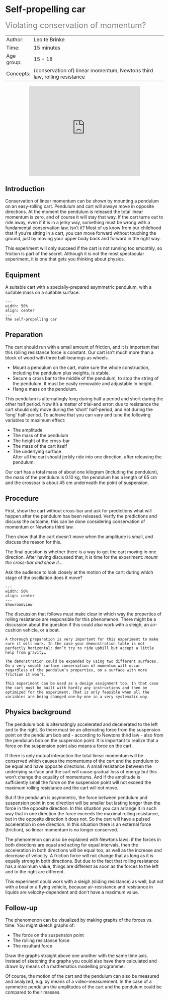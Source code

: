 # Self-propelling car 
<span style="font-size: 25px; color: gray;">Violating conservation of momentum?</span>

<table style="width: 100%; border-collapse: collapse; border: none;">
    <tr style="background-color: var(--background-color);">  
        <td style="text-align: left; padding: 3px; border: none; color: var(--text-color)">Author:</td>
        <td style="text-align: left; padding: 3px; border: none; color: var(--text-color)">Leo te Brinke</td>
    </tr>
    <tr style="background-color: var(--background-color);"> 
        <td style="text-align: left; padding: 3px; border: none; color: var(--text-color)">Time:</td>
        <td style="text-align: left; padding: 3px; border: none; color: var(--text-color)">15 minutes</td>
    </tr>
    <tr style="background-color: var(--background-color);"> 
        <td style="text-align: left; padding: 3px; border: none; color: var(--text-color)">Age group:</td>
        <td style="text-align: left; padding: 3px; border: none; color: var(--text-color)">15 - 18</td>
    </tr>
    <tr style="background-color: var(--background-color);"> 
        <td style="text-align: left; padding: 3px; border: none; color: var(--text-color)">Concepts:</td>
        <td style="text-align: left; padding: 3px; border: none; color: var(--text-color)"> (conservation of) linear momentum, Newtons third law, rolling resistance</td>
    </tr>
</table>

<div style="display: flex; justify-content: center;">
    <div style="position: relative; width: 70%; height: 0; padding-bottom: 56.25%;">
        <iframe
            src="https://www.youtube.com/embed/AlzA5F4IBhw"
            style="position: absolute; top: 0; left: 0; width: 100%; height: 100%;"
            frameborder="0"
            allow="accelerometer; autoplay; clipboard-write; encrypted-media; gyroscope; picture-in-picture"
            allowfullscreen
        ></iframe>
    </div>
</div>


## Introduction
Conservation of linear momentum can be shown by mounting a pendulum on an easy-rolling cart. Pendulum and cart will always move in opposite directions. At the moment the pendulum is released the total linear momentum is zero, and of course it will stay that way.
If the cart turns out to ride away, even if it is in a jerky way, something must be wrong with a fundamental conservation law, isn’t it?
Most of us know from our childhood that if you’re sitting in a cart, you can move forward without touching the ground, just by moving your upper body back and forward in the right way.

This experiment will only succeed if the cart is not running too smoothly, so friction is part of the secret. Although it is not the most spectacular experiment, it is one that gets you thinking about physics.

## Equipment
A suitable cart with a specially-prepared asymmetric pendulum, with a suitable mass on a suitable surface.
```{figure} demo15_figure1.jpg
---
width: 50%
align: center
---
The self-propelling car
```

## Preparation
The cart should run with a small amount of friction, and it is important that this rolling resistance force is constant. Our cart isn’t much more than a block of wood with three ball-bearings as wheels.
* Mount a pendulum on the cart, make sure the whole construction, including the pendulum plus weights, is stable.
* Secure a cross bar to the middle of the pendulum, to stop the string of the pendulum. It must be easily removable and adjustable in height.
* Hang a mass on the pendulum.

This pendulum is alternatingly long during half a period and short during the other half period.
Now it’s a matter of trial-and error: due to resistance the cart should only move during the ‘short’ half-period, and not during the ‘long’ half-period. To achieve that you can vary and tune the following variables to maximum effect:
* The amplitude 
* The mass of the pendulum
* The height of the cross-bar
* The mass of the cart itself 
* The underlying surface<br>
After all the cart should jerkily ride into one direction, after releasing the pendulum. 

Our cart has a total mass of about one kilogram (including the pendulum), the mass of the pendulum is 0.10 kg, the pendulum has a length of 65 cm and the crossbar is about 45 cm underneath the point of suspension.

## Procedure
First, show the cart without cross-bar and ask for predictions what will happen after the pendulum has been released. Verify the predictions and discuss the outcome; this can be done considering conservation of momentum or Newtons third law.

Then show that the cart doesn’t move when the amplitude is small, and discuss the reason for this.

The final question is whether there is a way to get the cart moving in one direction. After having discussed that, it is time for the experiment: *mount the cross-bar and show it…*

Ask the audience to look closely at the motion of the cart: during which stage of the oscillation does it move?

```{figure} demo15_figure2.jpg
---
width: 50%
align: center
---
Showroomview
```

The discussion that follows must make clear in which way the properties of rolling resistance are responsible for this phenomenon.
There might be a discussion about the question if this could also work with a sleigh, an air-cushion vehicle, or a boat.

```{tip}
A thorough preparation is very important for this experiment to make sure it will work. In the case your demonstration table is not perfectly horizontal: don’t try to ride uphill but accept a little help from gravity…

The demonstration could be expanded by using two different surfaces. On a very smooth surface conservation of momentum will occur regardless of the pendulum’s properties, on a surface with more friction it won’t. 

This experiment can be used as a design assignment too. In that case the cart must be built with hardly any instructions and then be optimized for the experiment. That is only feasible when all the variables are being changed one-by-one in a very systematic way.
```

## Physics background
The pendulum bob is alternatingly accelerated and decelerated to the left and to the right.  So there must be an alternating force from the suspension point on the pendulum bob and - according to Newtons third law - also from the pendulum bob on the suspension point. It is important to realize that a force on the suspension point also means a force on the cart. 

If there is only mutual interaction the total linear momentum will be conserved which causes the momentums of the cart and the pendulum to be equal and have opposite directions. A small resistance between the underlying surface and the cart will cause gradual loss of energy but this won’t change the equality of momentums. And if the amplitude is sufficiently small the force on the suspension point will not exceed the maximum rolling resistance and the cart will not move.

But if the pendulum is asymmetric, the force between pendulum and suspension point in one direction will be smaller but lasting longer than the force in the opposite direction. In this situation you can arrange it in such way that in one direction the force exceeds the maximal rolling resistance, but in the opposite direction it does not. So the cart will have a pulsed acceleration in one direction. In this situation there is an external force (friction), so linear momentum is no longer conserved. 

The phenomenon can also be explained with Newtons laws: if the forces in both directions are equal and acting for equal intervals, then the acceleration in both directions will be equal too, as well as the increase and decrease of velocity. A friction force will not change that as long as it is equally strong in both directions. But due to the fact that rolling resistance has a maximum value, things are different as soon as the forces to the left and to the right are different.

This experiment could work with a sleigh (sliding resistance) as well, but not with a boat or a flying vehicle, because air-resistance and resistance in liquids are velocity-dependent and don’t have a maximum value. 


## Follow-up
The phenomenon can be visualized by making graphs of the forces vs. time. You might sketch graphs of:
-	The force on the suspension point
-	The rolling resistance force
-	The resultant force

Draw the graphs straight above one another with the same time axis.<br>
Instead of sketching the graphs you could also have them calculated and drawn by means of a mathematics modelling programme.

Of course, the motion of the cart and the pendulum can also be measured and analyzed, e.g. by means of a video-measurement. In the case of a symmetric pendulum the amplitudes of the cart and the pendulum could be compared to their masses.
